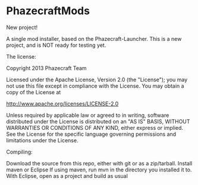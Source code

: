 PhazecraftMods
==============

New project!

A single mod installer, based on the Phazecraft-Launcher.
This is a new project, and is NOT ready for testing yet.

The license:

Copyright 2013 Phazecraft Team

Licensed under the Apache License, Version 2.0 (the "License"); you may not use this file except in compliance with the License. You may obtain a copy of the License at

http://www.apache.org/licenses/LICENSE-2.0

Unless required by applicable law or agreed to in writing, software distributed under the License is distributed on an "AS IS" BASIS, WITHOUT WARRANTIES OR CONDITIONS OF ANY KIND, either express or implied. See the License for the specific language governing permissions and limitations under the License.

Compiling:

Download the source from this repo, either with git or as a zip/tarball. Install maven or Eclipse If using maven, run mvn in the directory you installed it to. With Eclipse, open as a project and build as usual


